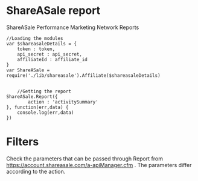 # ShareASale report
ShareASale Performance Marketing Network Reports

	//Loading the modules
	var $shareasaleDetails = {
		token : token,
		api_secret : api_secret,
		affiliateId : affiliate_id
	}
	var ShareASale = require('./lib/shareasale').Affiliate($shareasaleDetails)


    	//Getting the report
	ShareASale.Report({
	    	action : 'activitySummary'
	}, function(err,data) {
		console.log(err,data)
	})
	
# Filters
Check the parameters that can be passed through Report from https://account.shareasale.com/a-apiManager.cfm .  The parameters differ according to the action.
